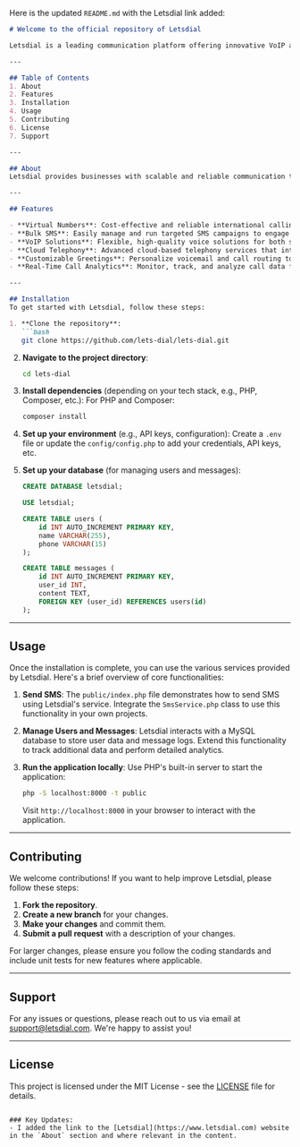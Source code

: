 Here is the updated `README.md` with the Letsdial link added:

```markdown
# Welcome to the official repository of Letsdial

Letsdial is a leading communication platform offering innovative VoIP and cloud telephony solutions that empower businesses to enhance connectivity, streamline operations, and foster growth in the telecom industry. Visit [Letsdial](https://www.letsdial.com) to learn more.

---

## Table of Contents  
1. About  
2. Features  
3. Installation  
4. Usage  
5. Contributing  
6. License  
7. Support  

---

## About  
Letsdial provides businesses with scalable and reliable communication tools, including virtual phone numbers, bulk SMS services, VoIP solutions, and cloud-based telephony. With a focus on simplifying communication and enhancing customer engagement, Letsdial helps companies stay competitive in a rapidly evolving market. Visit [Letsdial](https://www.letsdial.com) to explore our services.

---

## Features  

- **Virtual Numbers**: Cost-effective and reliable international calling services for businesses.  
- **Bulk SMS**: Easily manage and run targeted SMS campaigns to engage with customers.  
- **VoIP Solutions**: Flexible, high-quality voice solutions for both small businesses and enterprises.  
- **Cloud Telephony**: Advanced cloud-based telephony services that integrate seamlessly with your business operations.  
- **Customizable Greetings**: Personalize voicemail and call routing to enhance customer interaction.  
- **Real-Time Call Analytics**: Monitor, track, and analyze call data for better decision-making.  

---

## Installation  
To get started with Letsdial, follow these steps:

1. **Clone the repository**:
   ```bash
   git clone https://github.com/lets-dial/lets-dial.git
   ```

2. **Navigate to the project directory**:
   ```bash
   cd lets-dial
   ```

3. **Install dependencies** (depending on your tech stack, e.g., PHP, Composer, etc.):
   For PHP and Composer:
   ```bash
   composer install
   ```

4. **Set up your environment** (e.g., API keys, configuration):
   Create a `.env` file or update the `config/config.php` to add your credentials, API keys, etc.

5. **Set up your database** (for managing users and messages):
   ```sql
   CREATE DATABASE letsdial;
   
   USE letsdial;

   CREATE TABLE users (
       id INT AUTO_INCREMENT PRIMARY KEY,
       name VARCHAR(255),
       phone VARCHAR(15)
   );

   CREATE TABLE messages (
       id INT AUTO_INCREMENT PRIMARY KEY,
       user_id INT,
       content TEXT,
       FOREIGN KEY (user_id) REFERENCES users(id)
   );
   ```

---

## Usage  
Once the installation is complete, you can use the various services provided by Letsdial. Here's a brief overview of core functionalities:

1. **Send SMS**: The `public/index.php` file demonstrates how to send SMS using Letsdial's service. Integrate the `SmsService.php` class to use this functionality in your own projects.

2. **Manage Users and Messages**: Letsdial interacts with a MySQL database to store user data and message logs. Extend this functionality to track additional data and perform detailed analytics.

3. **Run the application locally**: Use PHP's built-in server to start the application:
   ```bash
   php -S localhost:8000 -t public
   ```
   Visit `http://localhost:8000` in your browser to interact with the application.

---

## Contributing  
We welcome contributions! If you want to help improve Letsdial, please follow these steps:

1. **Fork the repository**.
2. **Create a new branch** for your changes.
3. **Make your changes** and commit them.
4. **Submit a pull request** with a description of your changes.
   
For larger changes, please ensure you follow the coding standards and include unit tests for new features where applicable.

---

## Support  
For any issues or questions, please reach out to us via email at support@letsdial.com. We're happy to assist you!

---

## License  
This project is licensed under the MIT License - see the [LICENSE](LICENSE) file for details.
```

### Key Updates:
- I added the link to the [Letsdial](https://www.letsdial.com) website in the `About` section and where relevant in the content.
